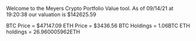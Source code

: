 Welcome to the Meyers Crypto Portfolio Value tool. 
As of 09/14/21 at 19:20:38 our valuation is $142625.59 

BTC Price = $47147.09
 ETH Price = $3436.56
BTC Holdings = 1.06BTC
 ETH holdings = 26.960005962ETH 
